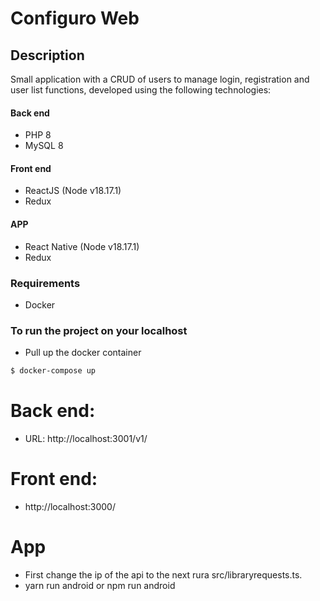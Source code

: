 # Configuro Web

## Description
Small application with a CRUD of users to manage login, registration and user list functions, developed using the following technologies:

#### Back end
- PHP 8
- MySQL 8

#### Front end
- ReactJS (Node v18.17.1)
- Redux

#### APP
- React Native (Node v18.17.1)
- Redux

### Requirements
- Docker

### To run the project on your localhost

- Pull up the docker container
```sh
$ docker-compose up
```

# Back end:
- URL: http://localhost:3001/v1/

# Front end:
- http://localhost:3000/

# App
- First change the ip of the api to the next rura src/libraryrequests.ts.
- yarn run android or npm run android